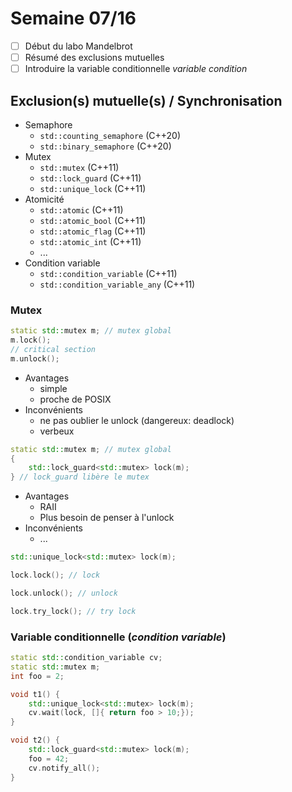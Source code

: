 # Semaine 07/16

- [ ] Début du labo Mandelbrot
- [ ] Résumé des exclusions mutuelles 
- [ ] Introduire la variable conditionnelle *variable condition*

## Exclusion(s) mutuelle(s) / Synchronisation

- Semaphore
  - `std::counting_semaphore` (C++20)
  - `std::binary_semaphore` (C++20)
- Mutex
  - `std::mutex` (C++11)
  - `std::lock_guard` (C++11)
  - `std::unique_lock` (C++11)
- Atomicité
  - `std::atomic` (C++11)
  - `std::atomic_bool` (C++11)
  - `std::atomic_flag` (C++11)
  - `std::atomic_int` (C++11)
  - ...
- Condition variable
  - `std::condition_variable` (C++11)
  - `std::condition_variable_any` (C++11)

### Mutex

```cpp
static std::mutex m; // mutex global
m.lock();
// critical section
m.unlock();
```

- Avantages
  - simple
  - proche de POSIX
- Inconvénients
  - ne pas oublier le unlock (dangereux: deadlock)
  - verbeux

```cpp
static std::mutex m; // mutex global
{
    std::lock_guard<std::mutex> lock(m);
} // lock_guard libère le mutex
```

- Avantages
  - RAII
  - Plus besoin de penser à l'unlock
- Inconvénients
  - ...

```cpp
std::unique_lock<std::mutex> lock(m);

lock.lock(); // lock

lock.unlock(); // unlock

lock.try_lock(); // try lock
```

### Variable conditionnelle (*condition variable*)

```cpp
static std::condition_variable cv;
static std::mutex m;
int foo = 2;

void t1() {
    std::unique_lock<std::mutex> lock(m);
    cv.wait(lock, []{ return foo > 10;});
}

void t2() {
    std::lock_guard<std::mutex> lock(m);
    foo = 42;
    cv.notify_all();
}
